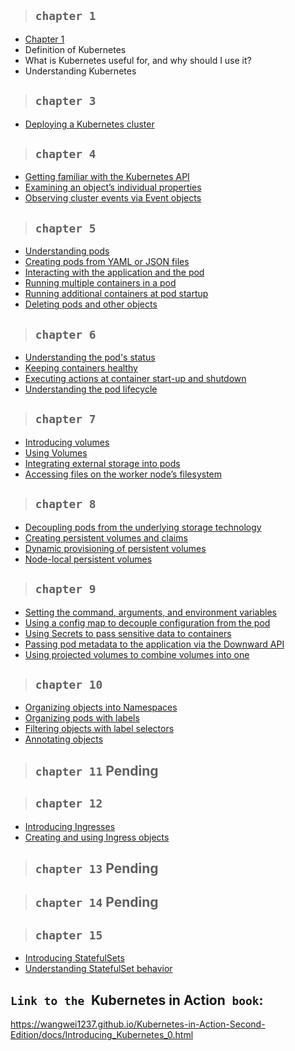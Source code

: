 > ## `chapter 1`

- [Chapter 1](./chapter_1/chapter_1.md)
- Definition of Kubernetes
- What is Kubernetes useful for, and why should I use it?
- Understanding Kubernetes

> ## `chapter 3`

- [Deploying a Kubernetes cluster](./chapter_3/chapter_3.md)

> ## `chapter 4`

- [Getting familiar with the Kubernetes API](./chapter_4/chapter_4_1.md)
- [Examining an object’s individual properties](./chapter_4/chapter_4_2.md)
- [Observing cluster events via Event objects](./chapter_4/chapter_4_3.md)

> ## `chapter 5`

- [Understanding pods](./chapter_5/5_1.md)
- [Creating pods from YAML or JSON files](./chapter_5/5_2.md)
- [Interacting with the application and the pod](./chapter_5/5_3.md)
- [Running multiple containers in a pod](./chapter_5/5_4.md)
- [Running additional containers at pod startup](./chapter_5/5_5.md)
- [Deleting pods and other objects](./chapter_5/5_6.md)

> ## `chapter 6`

- [Understanding the pod's status](./chapter_6/6_1.md)
- [Keeping containers healthy](./chapter_6/6_2.md)
- [Executing actions at container start-up and shutdown](./chapter_6/6_3.md)
- [Understanding the pod lifecycle](./chapter_6/6_4.md)

> ## `chapter 7`

- [Introducing volumes](./chapter_7/7_1.md)
- [Using Volumes](./chapter_7/7_2.md)
- [Integrating external storage into pods](./chapter_7/7_3.md)
- [Accessing files on the worker node’s filesystem](./chapter_7/7_4.md)

> ## `chapter 8`

- [Decoupling pods from the underlying storage technology](./chapter_8/8_1.md)
- [Creating persistent volumes and claims](./chapter_8/8_2.md)
- [Dynamic provisioning of persistent volumes](./chapter_8/8_3.md)
- [Node-local persistent volumes](./chapter_8/8_4.md)

> ## `chapter 9`

- [Setting the command, arguments, and environment variables](./chapter_9/9_1.md)
- [Using a config map to decouple configuration from the pod](./chapter_9/9_2.md)
- [Using Secrets to pass sensitive data to containers](./chapter_9/9_3.md)
- [Passing pod metadata to the application via the Downward API](./chapter_9/9_4.md)
- [Using projected volumes to combine volumes into one](./chapter_9/9_5.md)

> ## `chapter 10`

- [Organizing objects into Namespaces](./chapter_10/10_1.md)
- [Organizing pods with labels](./chapter_10/10_2.md)
- [Filtering objects with label selectors](./chapter_10/10_3.md)
- [Annotating objects](./chapter_10/10_4.md)

> ## `chapter 11` Pending

> ## `chapter 12`

- [Introducing Ingresses](./chapter_12/12_1.md)
- [Creating and using Ingress objects](./chapter_12/12_2.md)

> ## `chapter 13` Pending

> ## `chapter 14` Pending

> ## `chapter 15`

- [Introducing StatefulSets](./chapter_15/15_1.md)
- [Understanding StatefulSet behavior](./chapter_15/15_2.md)

## `Link to the `Kubernetes in Action` book`:

https://wangwei1237.github.io/Kubernetes-in-Action-Second-Edition/docs/Introducing_Kubernetes_0.html
